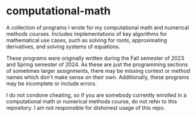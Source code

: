 # computational-math
A collection of programs I wrote for my computational math and numerical methods courses. Includes implementations of key algorithms for mathematical use cases, such as solving for roots, approximating derivatives, and solving systems of equations.

These programs were originally written during the Fall semester of 2023 and Spring semester of 2024. As these are just the programming sections of sometimes larger assignments, there may be missing context or method names which don't make sense on their own. Additionally, these programs may be incomplete or include errors.

I do not condone cheating, so if you are somebody currently enrolled in a computational math or numerical methods course, do not refer to this repository. I am not responsible for dishonest usage of this repo.
